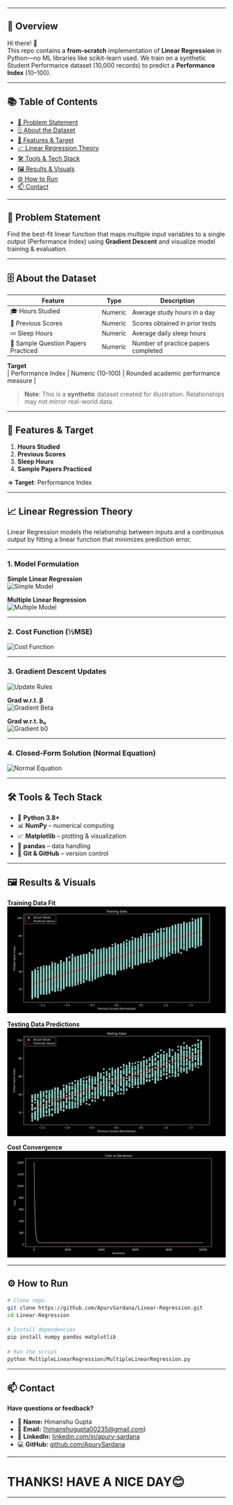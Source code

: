 <!--────────────────────────────────────────────────────────────────────────────-->
  

---

## 🚀 Overview

Hi there! 👋  
This repo contains a **from-scratch** implementation of **Linear Regression** in Python—no ML libraries like scikit-learn used. We train on a synthetic Student Performance dataset (10,000 records) to predict a **Performance Index** (10–100).

---

## 📚 Table of Contents
- [🎯 Problem Statement](#-problem-statement)  
- [🗄️ About the Dataset](#️-about-the-dataset)  
- [🔢 Features & Target](#-features--target)  
- [📈 Linear Regression Theory](#-linear-regression-theory)  
- [🛠️ Tools & Tech Stack](#️-tools--tech-stack)  
- [🖼️ Results & Visuals](#️-results--visuals)  
- [⚙️ How to Run](#️-how-to-run)  
- [📫 Contact](#-contact)  

---

## 🎯 Problem Statement

Find the best-fit linear function that maps multiple input variables to a single output (Performance Index) using **Gradient Descent** and visualize model training & evaluation.

---

## 🗄️ About the Dataset

| Feature                             | Type     | Description                                        |
|-------------------------------------|----------|----------------------------------------------------|
| 🎓 Hours Studied                    | Numeric  | Average study hours in a day                     |
| 📝 Previous Scores                  | Numeric  | Scores obtained in prior tests                     |
| 💤 Sleep Hours                      | Numeric  | Average daily sleep hours                          |
| 📄 Sample Question Papers Practiced | Numeric  | Number of practice papers completed                |

**Target**  
| Performance Index | Numeric (10–100) | Rounded academic performance measure |

> **Note**: This is a **synthetic** dataset created for illustration. Relationships may not mirror real-world data.

---

## 🔢 Features & Target

1. **Hours Studied**  
2. **Previous Scores**  
3. **Sleep Hours**  
4. **Sample Papers Practiced**  

**→** **Target**: Performance Index

---
## 📈 Linear Regression Theory

Linear Regression models the relationship between inputs and a continuous output by fitting a linear function that minimizes prediction error.

---

### 1. Model Formulation

**Simple Linear Regression**  
![Simple Model](https://latex.codecogs.com/png.latex?\dpi{120}\bg{transparent}\color{white}\hat%7By%7D%20%3D%20b_1x%20%2B%20b_0)

**Multiple Linear Regression**  
![Multiple Model](https://latex.codecogs.com/png.latex?\dpi{120}\bg{transparent}\color{white}\hat%7BY%7D%20%3D%20\mathbf%7BX%7D\beta%20%2B%20b_0)

---

### 2. Cost Function (½MSE)

![Cost Function](https://latex.codecogs.com/png.latex?\dpi{120}\bg{transparent}\color{white}J%28\beta%2C%20b_0%29%20%3D%20\frac%7B1%7D%7B2m%7D\sum_%7Bi%3D1%7D%5Em%28\hat%7By%7D%5E%7B%28i%29%7D-y%5E%7B%28i%29%7D%29%5E2)

---

### 3. Gradient Descent Updates

![Update Rules](https://latex.codecogs.com/png.latex?\dpi{120}\bg{transparent}\color{white}\beta_j%20\leftarrow%20\beta_j%20-%20\alpha\frac{\partial%20J}{\partial\beta_j},\;b_0%20\leftarrow%20b_0%20-%20\alpha\frac{\partial%20J}{\partial%20b_0})

**Grad w.r.t. β**  
![Gradient Beta](https://latex.codecogs.com/png.latex?\dpi{120}\bg{transparent}\color{white}\frac{\partial%20J}{\partial\beta_j}%20=%20\frac{1}{m}\sum_{i=1}^m(\hat%7By%7D%5E%7B%28i%29%7D-y%5E%7B%28i%29%7D)x_j%5E%7B%28i%29%7D)

**Grad w.r.t. b₀**  
![Gradient b0](https://latex.codecogs.com/png.latex?\dpi{120}\bg{transparent}\color{white}\frac{\partial%20J}{\partial%20b_0}%20=%20\frac{1}{m}\sum_{i=1}^m(\hat%7By%7D%5E%7B%28i%29%7D-y%5E%7B%28i%29%7D))

---

### 4. Closed-Form Solution (Normal Equation)

![Normal Equation](https://latex.codecogs.com/png.latex?\dpi{120}\bg{transparent}\color{white}\beta%20=%20(X^TX)^{-1}X^TY,\;b_0%20=%20\bar{y}-\beta^T\bar{X})

---

## 🛠️ Tools & Tech Stack

- 🐍 **Python 3.8+**  
- 📊 **NumPy** – numerical computing  
- 📈 **Matplotlib** – plotting & visualization  
- 🐼 **pandas** – data handling  
- 🔧 **Git & GitHub** – version control  

---

## 🖼️ Results & Visuals

**Training Data Fit**  
![Training Plot](./images/Training%20Data%20Plot-SLR.png)  

**Testing Data Predictions**  
![Testing Plot](./images/Testing%20Data%20Plot-SLR.png)  

**Cost Convergence**  
![Cost vs Iterations](./images/Cost%20vs%20Iterations%20Plot-SLR.png)  

---

## ⚙️ How to Run

```bash
# Clone repo
git clone https://github.com/ApurvSardana/Linear-Regression.git
cd Linear-Regression

# Install dependencies 
pip install numpy pandas matplotlib

# Run the script
python MultipleLinearRegression/MultipleLinearRegression.py
```
---

## 📫 Contact

**Have questions or feedback?**

- 👤 **Name:** Himanshu Gupta  
- 📧 **Email:** [himanshugupta00235@gmail.com)  
- 🔗 **LinkedIn:** [linkedin.com/in/apurv-sardana](www.linkedin.com/in/himanshu-gupta-383a6b220)  
- 💻 **GitHub:** [github.com/ApurvSardana](https://github.com/himanshugupta00235)

---


# THANKS! HAVE A NICE DAY😊

---

